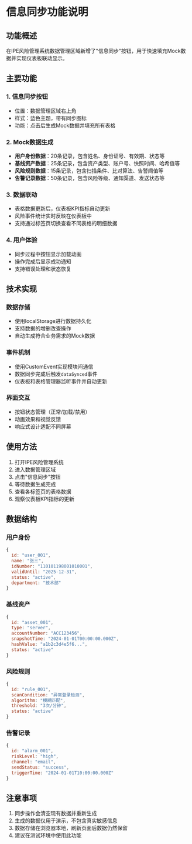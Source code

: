 # 信息同步功能说明

## 功能概述

在IPE风险管理系统数据管理区域新增了"信息同步"按钮，用于快速填充Mock数据并实现仪表板联动显示。

## 主要功能

### 1. 信息同步按钮
- 位置：数据管理区域右上角
- 样式：蓝色主题，带有同步图标
- 功能：点击后生成Mock数据并填充所有表格

### 2. Mock数据生成
- **用户身份数据**：20条记录，包含姓名、身份证号、有效期、状态等
- **基线资产数据**：25条记录，包含资产类型、账户号、快照时间、哈希值等
- **风险规则数据**：15条记录，包含扫描条件、比对算法、告警阈值等
- **告警记录数据**：50条记录，包含风险等级、通知渠道、发送状态等

### 3. 数据联动
- 表格数据更新后，仪表板KPI指标自动更新
- 风险事件统计实时反映在仪表板中
- 支持通过标签页切换查看不同表格的明细数据

### 4. 用户体验
- 同步过程中按钮显示加载动画
- 操作完成后显示成功通知
- 支持错误处理和状态恢复

## 技术实现

### 数据存储
- 使用localStorage进行数据持久化
- 支持数据的增删改查操作
- 自动生成符合业务需求的Mock数据

### 事件机制
- 使用CustomEvent实现模块间通信
- 数据同步完成后触发`dataSynced`事件
- 仪表板和表格管理器监听事件并自动更新

### 界面交互
- 按钮状态管理（正常/加载/禁用）
- 动画效果和视觉反馈
- 响应式设计适配不同屏幕

## 使用方法

1. 打开IPE风险管理系统
2. 进入数据管理区域
3. 点击"信息同步"按钮
4. 等待数据生成完成
5. 查看各标签页的表格数据
6. 观察仪表板KPI指标的更新

## 数据结构

### 用户身份
```javascript
{
  id: "user_001",
  name: "张三",
  idNumber: "110101198001010001",
  validUntil: "2025-12-31",
  status: "active",
  department: "技术部"
}
```

### 基线资产
```javascript
{
  id: "asset_001",
  type: "server",
  accountNumber: "ACC123456",
  snapshotTime: "2024-01-01T00:00:00.000Z",
  hashValue: "a1b2c3d4e5f6...",
  status: "active"
}
```

### 风险规则
```javascript
{
  id: "rule_001",
  scanCondition: "异常登录检测",
  algorithm: "模糊匹配",
  threshold: "3次/分钟",
  status: "active"
}
```

### 告警记录
```javascript
{
  id: "alarm_001",
  riskLevel: "high",
  channel: "email",
  sendStatus: "success",
  triggerTime: "2024-01-01T10:00:00.000Z"
}
```

## 注意事项

1. 同步操作会清空现有数据并重新生成
2. 生成的数据仅用于演示，不包含真实敏感信息
3. 数据存储在浏览器本地，刷新页面后数据仍然保留
4. 建议在测试环境中使用此功能 